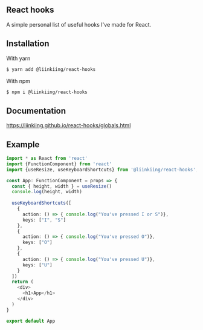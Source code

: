 ## React hooks
A simple personal list of useful hooks I've made for React.

## Installation
With yarn
```bash
$ yarn add @liinkiing/react-hooks
```

With npm
```bash
$ npm i @liinkiing/react-hooks
```

## Documentation
https://liinkiing.github.io/react-hooks/globals.html

## Example
```typescript jsx
import * as React from 'react'
import {FunctionComponent} from 'react'
import {useResize, useKeyboardShortcuts} from '@liinkiing/react-hooks';

const App: FunctionComponent = props => {
  const { height, width } = useResize()
  console.log(height, width)
  
  useKeyboardShortcuts([
    {
      action: () => { console.log("You've pressed I or S")},
      keys: ["I", "S"]
    },
    {
      action: () => { console.log("You've pressed O")},
      keys: ["O"]
    },
    {
      action: () => { console.log("You've pressed U")},
      keys: ["U"]
    }
  ])
  return (
    <div>
      <h1>App</h1>
    </div>
  )
}

export default App
```
